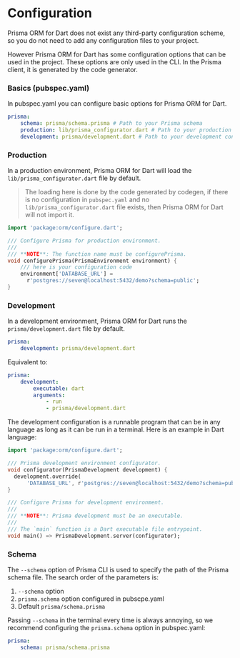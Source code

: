 # Configuration

Prisma ORM for Dart does not exist any third-party configuration scheme, so you do not need to add any configuration files to your project.

However Prisma ORM for Dart has some configuration options that can be used in the project. These options are only used in the CLI. In the Prisma client, it is generated by the code generator.

### Basics (pubspec.yaml)

In pubspec.yaml you can configure basic options for Prisma ORM for Dart.

```yaml
prisma:
    schema: prisma/schema.prisma # Path to your Prisma schema
    production: lib/prisma_configurator.dart # Path to your production configurator
    development: prisma/development.dart # Path to your development configurator
```

### Production

In a production environment, Prisma ORM for Dart will load the `lib/prisma_configurator.dart` file by default.

> The loading here is done by the code generated by codegen, if there is no configuration in `pubspec.yaml` and no `lib/prisma_configurator.dart` file exists, then Prisma ORM for Dart will not import it.

```dart
import 'package:orm/configure.dart';

/// Configure Prisma for production environment.
///
/// **NOTE**: The function name must be configurePrisma.
void configurePrisma(PrismaEnvironment environment) {
    /// here is your configuration code
    environment['DATABASE_URL'] =
      r'postgres://seven@localhost:5432/demo?schema=public';
}
```

### Development

In a development environment, Prisma ORM for Dart runs the `prisma/development.dart` file by default.

```yaml
prisma:
    development: prisma/development.dart
```

Equivalent to:
```yaml
prisma:
    development:
        executable: dart
        arguments:
            - run
            - prisma/development.dart
```

The development configuration is a runnable program that can be in any language as long as it can be run in a terminal. Here is an example in Dart language:

```dart
import 'package:orm/configure.dart';

/// Prisma development environment configurator.
void configurator(PrismaDevelopment development) {
  development.override(
      'DATABASE_URL', r'postgres://seven@localhost:5432/demo?schema=public');
}

/// Configure Prisma for development environment.
///
/// **NOTE**: Prisma development must be an executable.
///
/// The `main` function is a Dart executable file entrypoint.
void main() => PrismaDevelopment.server(configurator);
```

### Schema

The `--schema` option of Prisma CLI is used to specify the path of the Prisma schema file. The search order of the parameters is:

1. `--schema` option
2. `prisma.schema` option configured in pubscpe.yaml
3. Default `prisma/schema.prisma`

Passing `--schema` in the terminal every time is always annoying, so we recommend configuring the `prisma.schema` option in pubspec.yaml:

```yaml
prisma:
    schema: prisma/schema.prisma
```